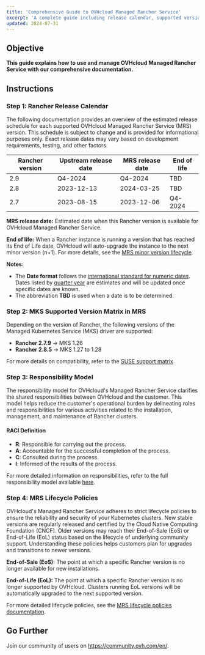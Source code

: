 ```yaml
---
title: 'Comprehensive Guide to OVHcloud Managed Rancher Service'
excerpt: 'A complete guide including release calendar, supported versions, responsibility model, and lifecycle policies for OVHcloud Managed Rancher Service.'
updated: 2024-07-31
---
```


## Objective

**This guide explains how to use and manage OVHcloud Managed Rancher Service with our comprehensive documentation.**

## Instructions

### Step 1: Rancher Release Calendar

The following documentation provides an overview of the estimated release schedule for each supported OVHcloud Managed Rancher Service (MRS) version. This schedule is subject to change and is provided for informational purposes only. Exact release dates may vary based on development requirements, testing, and other factors.

| Rancher version | Upstream release date | MRS release date | End of life |
|-----------------|-----------------------|------------------|-------------|
| 2.9             | Q4-2024               | Q4-2024          | TBD         |
| 2.8             | 2023-12-13            | 2024-03-25       | TBD         |
| 2.7             | 2023-08-15            | 2023-12-06       | Q4-2024     |

**MRS release date:** Estimated date when this Rancher version is available for OVHcloud Managed Rancher Service.

**End of life:** When a Rancher instance is running a version that has reached its End of Life date, OVHcloud will auto-upgrade the instance to the next minor version (n+1). For more details, see the [MRS minor version lifecycle](#).

**Notes:**

- The **Date format** follows the [international standard for numeric dates](https://en.wikipedia.org/wiki/ISO_8601#Week_dates). Dates listed by [quarter year](https://en.wikipedia.org/wiki/Calendar_year#Quarter_year) are estimates and will be updated once specific dates are known.
- The abbreviation **TBD** is used when a date is to be determined.

### Step 2: MKS Supported Version Matrix in MRS

Depending on the version of Rancher, the following versions of the Managed Kubernetes Service (MKS) driver are supported:

- **Rancher 2.7.9** -> MKS 1.26
- **Rancher 2.8.5** -> MKS 1.27 to 1.28

For more details on compatibility, refer to the [SUSE support matrix](https://www.suse.com/suse-rancher/support-matrix/all-supported-versions/rancher-v2-8-5/).

### Step 3: Responsibility Model

The responsibility model for OVHcloud's Managed Rancher Service clarifies the shared responsibilities between OVHcloud and the customer. This model helps reduce the customer's operational burden by delineating roles and responsibilities for various activities related to the installation, management, and maintenance of Rancher clusters.

#### RACI Definition

- **R**: Responsible for carrying out the process.
- **A**: Accountable for the successful completion of the process.
- **C**: Consulted during the process.
- **I**: Informed of the results of the process.

For more detailed information on responsibilities, refer to the full responsibility model available [here](https://help.ovhcloud.com/csm/en-ie-public-cloud-kubernetes-responsibility-model?id=kb_article_view&sysparm_article=KB0058760).

### Step 4: MRS Lifecycle Policies

OVHcloud's Managed Rancher Service adheres to strict lifecycle policies to ensure the reliability and security of your Kubernetes clusters. New stable versions are regularly released and certified by the Cloud Native Computing Foundation (CNCF). Older versions may reach their End-of-Sale (EoS) or End-of-Life (EoL) status based on the lifecycle of underlying community support. Understanding these policies helps customers plan for upgrades and transitions to newer versions.

**End-of-Sale (EoS):** The point at which a specific Rancher version is no longer available for new installations.

**End-of-Life (EoL):** The point at which a specific Rancher version is no longer supported by OVHcloud. Clusters running EoL versions will be automatically upgraded to the next supported version.

For more detailed lifecycle policies, see the [MRS lifecycle policies documentation](https://help.ovhcloud.com/csm/en-ie-public-cloud-kubernetes-eos-eol-policies?id=kb_article_view&sysparm_article=KB0049743).

## Go Further

Join our community of users on <https://community.ovh.com/en/>.
